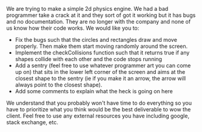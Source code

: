 We are trying to make a simple 2d physics engine. We had a bad programmer take a crack at it and they sort of got it working but it has bugs and no documentation. They are no longer with the company and none of us know how their code works. We would like you to:

* Fix the bugs such that the circles and rectangles draw and move properly. Then make them start moving randomly around the screen.
* Implement the checkCollisions function such that it returns true if any shapes collide with each other and the code stops running
* Add a sentry (feel free to use whatever programmer art you can come up on) that sits in the lower left corner of the screen and aims at the closest shape to the sentry (ie if you make it an arrow, the arrow will always point to the closest shape).
* Add some comments to explain what the heck is going on here
  
We understand that you probably won't have time to do everything so you have to prioritize what you think would be the best deliverable to wow the client. Feel free to use any external resources you have including google, stack exchange, etc.

